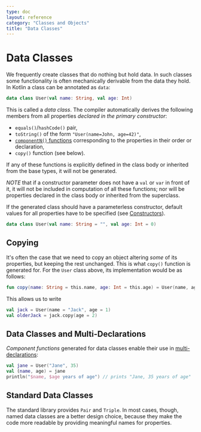 ```yaml
---
type: doc
layout: reference
category: "Classes and Objects"
title: "Data Classes"
---
```


# Data Classes

We frequently create classes that do nothing but hold data. In such classes some functionality is often mechanically
derivable from the data they hold. In Kotlin a class can be annotated as `data`:
 
``` kotlin
data class User(val name: String, val age: Int)
```

This is called a _data class_. The compiler automatically derives the following members from all properties _declared in 
the primary constructor_:
  
  * `equals()`/`hashCode()` pair, 
  * `toString()` of the form `"User(name=John, age=42)"`,
  * [`componentN()` functions](multi-declarations.html) corresponding to the properties in their order or declaration,
  * `copy()` function (see below).
  
If any of these functions is explicitly defined in the class body or inherited from the base types, it will not be generated.  
  
*NOTE* that if a constructor parameter does not have a `val` or `var` in front of it, it will not be included in computation 
of all these functions; nor will be properties declared in the class body or inherited from the superclass.

If the generated class should have a parameterless constructor, default values for all properties have to be specified
(see [Constructors](classes.html#constructors)).

``` kotlin
data class User(val name: String = "", val age: Int = 0)
```

## Copying
  
It's often the case that we need to copy an object altering _some_ of its properties, but keeping the rest unchanged. 
This is what `copy()` function is generated for. For the `User` class above, its implementation would be as follows:
     
``` kotlin
fun copy(name: String = this.name, age: Int = this.age) = User(name, age)     
```     

This allows us to write

``` kotlin
val jack = User(name = "Jack", age = 1)
val olderJack = jack.copy(age = 2)
```

## Data Classes and Multi-Declarations

_Component functions_ generated for data classes enable their use in [multi-declarations](multi-declarations.html):

``` kotlin
val jane = User("Jane", 35) 
val (name, age) = jane
println("$name, $age years of age") // prints "Jane, 35 years of age"
```

## Standard Data Classes

The standard library provides `Pair` and `Triple`. In most cases, though, named data classes are a better design choice, 
because they make the code more readable by providing meaningful names for properties.
